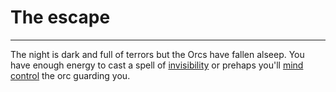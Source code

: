 # The escape
---

The night is dark and full of terrors but the Orcs have fallen alseep. You have enough energy to cast a spell of [invisibility](invisibility.md) or prehaps you'll [mind control](mindcontrol.md) the orc guarding you. 